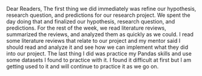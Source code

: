 Dear Readers, 
 The first thing we did immediately was refine our hypothesis, research question, and predictions for our research project. We spent the day doing that and finalized our hypothesis, 
 research question, and predictions. For the rest of the week, we read literature reviews, summarized the reviews, and analyzed them as quickly as we could. I read some literature reviews
 that relate to our project and my mentor said I should read and analyze it and see how we can implement what they did into our project. The last thing I did was practice my Pandas skills
 and use some datasets I found to practice with it. I found it difficult at first but I am getting used to it and will continue to practice it as we go on. 
